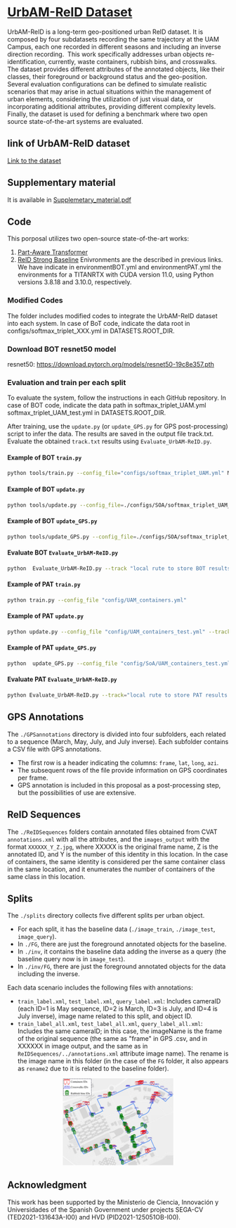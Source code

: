 # [UrbAM-ReID Dataset](https://drive.google.com/drive/folders/1yvZY_EKlkSvUy-By5KvSUB5nUxXamM1D?usp=sharing)


UrbAM-ReID is a long-term geo-positioned urban ReID dataset. It is composed by four subdatasets recording the same trajectory at the UAM Campus, each one recorded in different seasons and including an inverse direction recording.  This work specifically addresses urban objects re-identification, currently, waste containers, rubbish bins, and crosswalks. The dataset provides different attributes of the annotated objects, like their classes, their foreground or background status and the geo-position. Several evaluation configurations can be defined to simulate realistic scenarios that may arise in actual situations within the management of urban elements, considering the utilization of just visual data, or incorporating additional attributes, providing different complexity levels. Finally, the dataset is used for defining a benchmark where two open source state-of-the-art systems are evaluated.

## link of UrbAM-ReID dataset
 [Link to the dataset](https://doi.org/10.5281/zenodo.10628486)
## Supplementary material
 It is available in [Supplemetary_material.pdf](./Supplementary_material.pdf)
## Code

This porposal utilizes two open-source state-of-the-art works:

1. [Part-Aware Transformer](https://github.com/liyuke65535/Part-Aware-Transformer)
2. [ReID Strong Baseline](https://github.com/michuanhaohao/reid-strong-baseline)
Enivronments are the described in previous links. We have indicate in environmentBOT.yml and environmentPAT.yml the environments for a TITANRTX with CUDA version 11.0, using Python versions 3.8.18 and 3.10.0, respectively.
### Modified Codes
The folder includes modified codes to integrate the UrbAM-ReID dataset into each system. In case of BoT code, indicate the data root in configs/softmax_triplet_XXX.yml in DATASETS.ROOT_DIR.
### Download BOT resnet50 model
resnet50: https://download.pytorch.org/models/resnet50-19c8e357.pth

### Evaluation and train per each split
To evaluate the system, follow the instructions in each GitHub repository.
In case of BOT code, indicate the data path in softmax_triplet_UAM.yml softmax_triplet_UAM_test.yml in DATASETS.ROOT_DIR.

After training, use the `update.py` (or `update_GPS.py` for GPS post-processing) script to infer the data. The results are saved in the output file track.txt. Evaluate the obtained `track.txt` results using `Evaluate_UrbAM-ReID.py`.
#### Example of BOT `train.py`
```bash
python tools/train.py --config_file="configs/softmax_triplet_UAM.yml" MODEL.DEVICE_ID "('0')" DATASETS.NAMES "('UAM')" OUTPUT_DIR "('local rute to store BOT results...../Results/')"
```
#### Example of BOT `update.py`
```bash
python tools/update.py --config_file=./configs/SOA/softmax_triplet_UAM_test.yml --track="local rute to store BOT results...../Results/track.txt" MODEL.DEVICE_ID "('0')" DATASETS.NAMES "('UAM_test')" TEST.NECK_FEAT "('after')" TEST.FEAT_NORM "('yes')" MODEL.PRETRAIN_CHOICE "('self')" TEST.RE_RANKING "('yes')" TEST.WEIGHT "('local rute to store BOT results...../Results/resnet50_model_100.pth')"
```
#### Example of BOT `update_GPS.py`
```bash
python tools/update_GPS.py --config_file=./configs/SOA/softmax_triplet_UAM_test.yml --track=./your path to save checkpoints and logs for each split/track.txt --xml_dir_gallery=test_label_all.xml --xml_dir_query=query_label_all.xml MODEL.DEVICE_ID "('0')" DATASETS.NAMES "('UAM_test')" TEST.NECK_FEAT "('after')" TEST.FEAT_NORM "('yes')" MODEL.PRETRAIN_CHOICE "('self')" TEST.RE_RANKING "('yes')" TEST.WEIGHT "('./your path to save checkpoints and logs for each split/resnet50_model_100.pth')"
```
#### Evaluate BOT `Evaluate_UrbAM-ReID.py`
```bash
python  Evaluate_UrbAM-ReID.py --track "local rute to store BOT results...../Results/track.txt" --path "local rute to dataset...../ICIP_UrbAM-ReID/splits/Containers/containers/"
```
#### Example of PAT `train.py`
```bash
python train.py --config_file "config/UAM_containers.yml"
```
#### Example of PAT `update.py`
```bash
python update.py --config_file "config/UAM_containers_test.yml" --track="local rute to store PAT results....../Results/track.txt"
```
#### Example of PAT `update_GPS.py`
```bash
python  update_GPS.py --config_file "config/SoA/UAM_containers_test.yml" --track ./your path to save checkpoints and logs for each split/trackGPS --xml_dir_gallery test_label_all.xml --xml_dir_query query_label_all.xml
```
#### Evaluate PAT `Evaluate_UrbAM-ReID.py`
```bash
python Evaluate_UrbAM-ReID.py --track="local rute to store PAT results...../Results/track.txt" --path="local rute to dataset...../ICIP_UrbAM-ReID/splits/Containers/containers/"
```
## GPS Annotations

The `./GPSannotations` directory is divided into four subfolders, each related to a sequence (March, May, July, and July inverse). Each subfolder contains a CSV file with GPS annotations.

- The first row is a header indicating the columns: `frame`, `lat`, `long`, `azi`.
- The subsequent rows of the file provide information on GPS coordinates per frame.
- GPS annotation is included in this proposal as a post-processing step, but the possibilities of use are extensive.

## ReID Sequences

The `./ReIDSequences` folders contain annotated files obtained from CVAT `annotations.xml` with all the attributes, and the `images_output` with the format `XXXXXX_Y_Z.jpg`, where XXXXX is the original frame name, Z is the annotated ID, and Y is the number of this identity in this location. In the case of containers, the same identity is considered per the same container class in the same location, and it enumerates the number of containers of the same class in this location.

## Splits

The `./splits` directory collects five different splits per urban object.

- For each split, it has the baseline data (`./image_train`, `./image_test`, `image_query`).
- In `./FG`, there are just the foreground annotated objects for the baseline.
- In `./inv`, it contains the baseline data adding the inverse as a query (the baseline query now is in `image_test`).
- In `./inv/FG`, there are just the foreground annotated objects for the data including the inverse.

Each data scenario includes the following files with annotations:

- `train_label.xml`, `test_label.xml`, `query_label.xml`: Includes cameraID (each ID=1 is May sequence, ID=2 is March, ID=3 is July, and ID=4 is July inverse), image name related to this split, and object ID.
- `train_label_all.xml`, `test_label_all.xml`, `query_label_all.xml`: Includes the same cameraID; in this case, the imageName is the frame of the original sequence (the same as "frame" in GPS .csv, and in XXXXXX in image output, and the same as in `ReIDSequences/../annotations.xml` attribute image name). The rename is the image name in this folder (in the case of the `FG` folder, it also appears as `rename2` due to it is related to the baseline folder).


<p align="center">
  <img src=./map.png width=50% height=50%>
 
## Acknowledgment

This work has been supported by the Ministerio de Ciencia, Innovación y Universidades of the Spanish Government under projects SEGA-CV (TED2021-131643A-I00) and HVD (PID2021-125051OB-I00).
